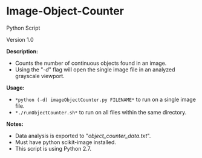 # Image-Object-Counter
Python Script

Version 1.0

**Description:**
  - Counts the number of continuous objects found in an image.
  - Using the "*-d*" flag will open the single image file in an analyzed grayscale viewport.  
    
    
**Usage:**
  - `*python (-d) imageObjectCounter.py FILENAME*` to run on a single image file.
  - `*./runObjectCounter.sh*` to run on all files within the same directory.


**Notes:**
  - Data analysis is exported to "*object_counter_data.txt*".
  - Must have python scikit-image installed.
  - This script is using Python 2.7.
